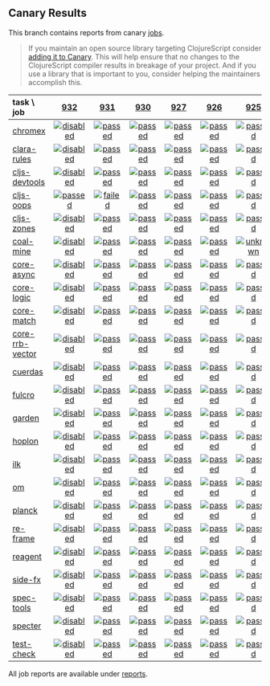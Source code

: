 ## Canary Results

This branch contains reports from canary [jobs](https://github.com/cljs-oss/canary/tree/jobs).

> If you maintain an open source library targeting ClojureScript consider [adding it to Canary](https://github.com/cljs-oss/canary/tree/master#how-to-participate). This will help ensure that no changes to the ClojureScript compiler results in breakage of your project. And if you use a library that is important to you, consider helping the maintainers accomplish this.

[//]: # (begin_overview_table)

| task \ job | <a href="reports/2019/05/17/job-000932-1.10.529-3a0c0747" title="job #932 finished on 2019-05-17">932</a> | <a href="reports/2019/05/17/job-000931-1.10.529-3a0c0747" title="job #931 finished on 2019-05-17">931</a> | <a href="reports/2019/05/16/job-000930-1.10.529-1e041e76" title="job #930 finished on 2019-05-16">930</a> | <a href="reports/2019/05/16/job-000927-1.10.528-47386d7c" title="job #927 finished on 2019-05-16">927</a> | <a href="reports/2019/05/15/job-000926-1.10.528-47386d7c" title="job #926 finished on 2019-05-15">926</a> | <a href="reports/2019/05/14/job-000925-1.10.529-2256cd0c" title="job #925 finished on 2019-05-14">925</a> | <a href="reports/2019/05/14/job-000924-1.10.528-47386d7c" title="job #924 finished on 2019-05-14">924</a> | <a href="reports/2019/05/13/job-000923-1.10.528-47386d7c" title="job #923 finished on 2019-05-13">923</a> | <a href="reports/2019/05/12/job-000922-1.10.529-cfe50a51" title="job #922 finished on 2019-05-12">922</a> | <a href="reports/2019/05/12/job-000921-1.10.529-08bf2aca" title="job #921 finished on 2019-05-12">921</a> |
| :--- | :---: | :---: | :---: | :---: | :---: | :---: | :---: | :---: | :---: | :---: |
| [chromex](https://github.com/binaryage/chromex) | <a href="reports/2019/05/17/job-000932-1.10.529-3a0c0747#-chromex"><img title="disabled" src="http://box.binaryage.com/s-disabled.svg"><a> | <a href="reports/2019/05/17/job-000931-1.10.529-3a0c0747#-chromex"><img title="passed" src="http://box.binaryage.com/s-passed.svg"><a> | <a href="reports/2019/05/16/job-000930-1.10.529-1e041e76#-chromex"><img title="passed" src="http://box.binaryage.com/s-passed.svg"><a> | <a href="reports/2019/05/16/job-000927-1.10.528-47386d7c#-chromex"><img title="passed" src="http://box.binaryage.com/s-passed.svg"><a> | <a href="reports/2019/05/15/job-000926-1.10.528-47386d7c#-chromex"><img title="passed" src="http://box.binaryage.com/s-passed.svg"><a> | <a href="reports/2019/05/14/job-000925-1.10.529-2256cd0c#-chromex"><img title="passed" src="http://box.binaryage.com/s-passed.svg"><a> | <a href="reports/2019/05/14/job-000924-1.10.528-47386d7c#-chromex"><img title="passed" src="http://box.binaryage.com/s-passed.svg"><a> | <a href="reports/2019/05/13/job-000923-1.10.528-47386d7c#-chromex"><img title="passed" src="http://box.binaryage.com/s-passed.svg"><a> | <a href="reports/2019/05/12/job-000922-1.10.529-cfe50a51#-chromex"><img title="passed" src="http://box.binaryage.com/s-passed.svg"><a> | <a href="reports/2019/05/12/job-000921-1.10.529-08bf2aca#-chromex"><img title="passed" src="http://box.binaryage.com/s-passed.svg"><a> |
| [clara-rules](https://github.com/cerner/clara-rules) | <a href="reports/2019/05/17/job-000932-1.10.529-3a0c0747#-clara-rules"><img title="disabled" src="http://box.binaryage.com/s-disabled.svg"><a> | <a href="reports/2019/05/17/job-000931-1.10.529-3a0c0747#-clara-rules"><img title="passed" src="http://box.binaryage.com/s-passed.svg"><a> | <a href="reports/2019/05/16/job-000930-1.10.529-1e041e76#-clara-rules"><img title="passed" src="http://box.binaryage.com/s-passed.svg"><a> | <a href="reports/2019/05/16/job-000927-1.10.528-47386d7c#-clara-rules"><img title="passed" src="http://box.binaryage.com/s-passed.svg"><a> | <a href="reports/2019/05/15/job-000926-1.10.528-47386d7c#-clara-rules"><img title="passed" src="http://box.binaryage.com/s-passed.svg"><a> | <a href="reports/2019/05/14/job-000925-1.10.529-2256cd0c#-clara-rules"><img title="passed" src="http://box.binaryage.com/s-passed.svg"><a> | <a href="reports/2019/05/14/job-000924-1.10.528-47386d7c#-clara-rules"><img title="passed" src="http://box.binaryage.com/s-passed.svg"><a> | <a href="reports/2019/05/13/job-000923-1.10.528-47386d7c#-clara-rules"><img title="passed" src="http://box.binaryage.com/s-passed.svg"><a> | <a href="reports/2019/05/12/job-000922-1.10.529-cfe50a51#-clara-rules"><img title="passed" src="http://box.binaryage.com/s-passed.svg"><a> | <a href="reports/2019/05/12/job-000921-1.10.529-08bf2aca#-clara-rules"><img title="passed" src="http://box.binaryage.com/s-passed.svg"><a> |
| [cljs-devtools](https://github.com/binaryage/cljs-devtools) | <a href="reports/2019/05/17/job-000932-1.10.529-3a0c0747#-cljs-devtools"><img title="disabled" src="http://box.binaryage.com/s-disabled.svg"><a> | <a href="reports/2019/05/17/job-000931-1.10.529-3a0c0747#-cljs-devtools"><img title="passed" src="http://box.binaryage.com/s-passed.svg"><a> | <a href="reports/2019/05/16/job-000930-1.10.529-1e041e76#-cljs-devtools"><img title="passed" src="http://box.binaryage.com/s-passed.svg"><a> | <a href="reports/2019/05/16/job-000927-1.10.528-47386d7c#-cljs-devtools"><img title="passed" src="http://box.binaryage.com/s-passed.svg"><a> | <a href="reports/2019/05/15/job-000926-1.10.528-47386d7c#-cljs-devtools"><img title="passed" src="http://box.binaryage.com/s-passed.svg"><a> | <a href="reports/2019/05/14/job-000925-1.10.529-2256cd0c#-cljs-devtools"><img title="passed" src="http://box.binaryage.com/s-passed.svg"><a> | <a href="reports/2019/05/14/job-000924-1.10.528-47386d7c#-cljs-devtools"><img title="passed" src="http://box.binaryage.com/s-passed.svg"><a> | <a href="reports/2019/05/13/job-000923-1.10.528-47386d7c#-cljs-devtools"><img title="passed" src="http://box.binaryage.com/s-passed.svg"><a> | <a href="reports/2019/05/12/job-000922-1.10.529-cfe50a51#-cljs-devtools"><img title="passed" src="http://box.binaryage.com/s-passed.svg"><a> | <a href="reports/2019/05/12/job-000921-1.10.529-08bf2aca#-cljs-devtools"><img title="passed" src="http://box.binaryage.com/s-passed.svg"><a> |
| [cljs-oops](https://github.com/binaryage/cljs-oops) | <a href="reports/2019/05/17/job-000932-1.10.529-3a0c0747#-cljs-oops"><img title="passed" src="http://box.binaryage.com/s-passed.svg"><a> | <a href="reports/2019/05/17/job-000931-1.10.529-3a0c0747#-cljs-oops"><img title="failed" src="http://box.binaryage.com/s-failed.svg"><a> | <a href="reports/2019/05/16/job-000930-1.10.529-1e041e76#-cljs-oops"><img title="passed" src="http://box.binaryage.com/s-passed.svg"><a> | <a href="reports/2019/05/16/job-000927-1.10.528-47386d7c#-cljs-oops"><img title="passed" src="http://box.binaryage.com/s-passed.svg"><a> | <a href="reports/2019/05/15/job-000926-1.10.528-47386d7c#-cljs-oops"><img title="passed" src="http://box.binaryage.com/s-passed.svg"><a> | <a href="reports/2019/05/14/job-000925-1.10.529-2256cd0c#-cljs-oops"><img title="passed" src="http://box.binaryage.com/s-passed.svg"><a> | <a href="reports/2019/05/14/job-000924-1.10.528-47386d7c#-cljs-oops"><img title="passed" src="http://box.binaryage.com/s-passed.svg"><a> | <a href="reports/2019/05/13/job-000923-1.10.528-47386d7c#-cljs-oops"><img title="passed" src="http://box.binaryage.com/s-passed.svg"><a> | <a href="reports/2019/05/12/job-000922-1.10.529-cfe50a51#-cljs-oops"><img title="passed" src="http://box.binaryage.com/s-passed.svg"><a> | <a href="reports/2019/05/12/job-000921-1.10.529-08bf2aca#-cljs-oops"><img title="passed" src="http://box.binaryage.com/s-passed.svg"><a> |
| [cljs-zones](https://github.com/binaryage/cljs-zones) | <a href="reports/2019/05/17/job-000932-1.10.529-3a0c0747#-cljs-zones"><img title="disabled" src="http://box.binaryage.com/s-disabled.svg"><a> | <a href="reports/2019/05/17/job-000931-1.10.529-3a0c0747#-cljs-zones"><img title="passed" src="http://box.binaryage.com/s-passed.svg"><a> | <a href="reports/2019/05/16/job-000930-1.10.529-1e041e76#-cljs-zones"><img title="passed" src="http://box.binaryage.com/s-passed.svg"><a> | <a href="reports/2019/05/16/job-000927-1.10.528-47386d7c#-cljs-zones"><img title="passed" src="http://box.binaryage.com/s-passed.svg"><a> | <a href="reports/2019/05/15/job-000926-1.10.528-47386d7c#-cljs-zones"><img title="passed" src="http://box.binaryage.com/s-passed.svg"><a> | <a href="reports/2019/05/14/job-000925-1.10.529-2256cd0c#-cljs-zones"><img title="passed" src="http://box.binaryage.com/s-passed.svg"><a> | <a href="reports/2019/05/14/job-000924-1.10.528-47386d7c#-cljs-zones"><img title="passed" src="http://box.binaryage.com/s-passed.svg"><a> | <a href="reports/2019/05/13/job-000923-1.10.528-47386d7c#-cljs-zones"><img title="passed" src="http://box.binaryage.com/s-passed.svg"><a> | <a href="reports/2019/05/12/job-000922-1.10.529-cfe50a51#-cljs-zones"><img title="passed" src="http://box.binaryage.com/s-passed.svg"><a> | <a href="reports/2019/05/12/job-000921-1.10.529-08bf2aca#-cljs-zones"><img title="passed" src="http://box.binaryage.com/s-passed.svg"><a> |
| [coal-mine](https://github.com/mfikes/coal-mine) | <a href="reports/2019/05/17/job-000932-1.10.529-3a0c0747#-coal-mine"><img title="disabled" src="http://box.binaryage.com/s-disabled.svg"><a> | <a href="reports/2019/05/17/job-000931-1.10.529-3a0c0747#-coal-mine"><img title="passed" src="http://box.binaryage.com/s-passed.svg"><a> | <a href="reports/2019/05/16/job-000930-1.10.529-1e041e76#-coal-mine"><img title="passed" src="http://box.binaryage.com/s-passed.svg"><a> | <a href="reports/2019/05/16/job-000927-1.10.528-47386d7c#-coal-mine"><img title="passed" src="http://box.binaryage.com/s-passed.svg"><a> | <a href="reports/2019/05/15/job-000926-1.10.528-47386d7c#-coal-mine"><img title="passed" src="http://box.binaryage.com/s-passed.svg"><a> | <a href="reports/2019/05/14/job-000925-1.10.529-2256cd0c#-coal-mine"><img title="unknown" src="http://box.binaryage.com/s-unknown.svg"><a> | <a href="reports/2019/05/14/job-000924-1.10.528-47386d7c#-coal-mine"><img title="passed" src="http://box.binaryage.com/s-passed.svg"><a> | <a href="reports/2019/05/13/job-000923-1.10.528-47386d7c#-coal-mine"><img title="passed" src="http://box.binaryage.com/s-passed.svg"><a> | <a href="reports/2019/05/12/job-000922-1.10.529-cfe50a51#-coal-mine"><img title="passed" src="http://box.binaryage.com/s-passed.svg"><a> | <a href="reports/2019/05/12/job-000921-1.10.529-08bf2aca#-coal-mine"><img title="passed" src="http://box.binaryage.com/s-passed.svg"><a> |
| [core-async](https://github.com/clojure/core.async) | <a href="reports/2019/05/17/job-000932-1.10.529-3a0c0747#-core-async"><img title="disabled" src="http://box.binaryage.com/s-disabled.svg"><a> | <a href="reports/2019/05/17/job-000931-1.10.529-3a0c0747#-core-async"><img title="passed" src="http://box.binaryage.com/s-passed.svg"><a> | <a href="reports/2019/05/16/job-000930-1.10.529-1e041e76#-core-async"><img title="passed" src="http://box.binaryage.com/s-passed.svg"><a> | <a href="reports/2019/05/16/job-000927-1.10.528-47386d7c#-core-async"><img title="passed" src="http://box.binaryage.com/s-passed.svg"><a> | <a href="reports/2019/05/15/job-000926-1.10.528-47386d7c#-core-async"><img title="passed" src="http://box.binaryage.com/s-passed.svg"><a> | <a href="reports/2019/05/14/job-000925-1.10.529-2256cd0c#-core-async"><img title="passed" src="http://box.binaryage.com/s-passed.svg"><a> | <a href="reports/2019/05/14/job-000924-1.10.528-47386d7c#-core-async"><img title="passed" src="http://box.binaryage.com/s-passed.svg"><a> | <a href="reports/2019/05/13/job-000923-1.10.528-47386d7c#-core-async"><img title="passed" src="http://box.binaryage.com/s-passed.svg"><a> | <a href="reports/2019/05/12/job-000922-1.10.529-cfe50a51#-core-async"><img title="passed" src="http://box.binaryage.com/s-passed.svg"><a> | <a href="reports/2019/05/12/job-000921-1.10.529-08bf2aca#-core-async"><img title="passed" src="http://box.binaryage.com/s-passed.svg"><a> |
| [core-logic](https://github.com/clojure/core.logic) | <a href="reports/2019/05/17/job-000932-1.10.529-3a0c0747#-core-logic"><img title="disabled" src="http://box.binaryage.com/s-disabled.svg"><a> | <a href="reports/2019/05/17/job-000931-1.10.529-3a0c0747#-core-logic"><img title="passed" src="http://box.binaryage.com/s-passed.svg"><a> | <a href="reports/2019/05/16/job-000930-1.10.529-1e041e76#-core-logic"><img title="passed" src="http://box.binaryage.com/s-passed.svg"><a> | <a href="reports/2019/05/16/job-000927-1.10.528-47386d7c#-core-logic"><img title="passed" src="http://box.binaryage.com/s-passed.svg"><a> | <a href="reports/2019/05/15/job-000926-1.10.528-47386d7c#-core-logic"><img title="passed" src="http://box.binaryage.com/s-passed.svg"><a> | <a href="reports/2019/05/14/job-000925-1.10.529-2256cd0c#-core-logic"><img title="passed" src="http://box.binaryage.com/s-passed.svg"><a> | <a href="reports/2019/05/14/job-000924-1.10.528-47386d7c#-core-logic"><img title="passed" src="http://box.binaryage.com/s-passed.svg"><a> | <a href="reports/2019/05/13/job-000923-1.10.528-47386d7c#-core-logic"><img title="passed" src="http://box.binaryage.com/s-passed.svg"><a> | <a href="reports/2019/05/12/job-000922-1.10.529-cfe50a51#-core-logic"><img title="passed" src="http://box.binaryage.com/s-passed.svg"><a> | <a href="reports/2019/05/12/job-000921-1.10.529-08bf2aca#-core-logic"><img title="passed" src="http://box.binaryage.com/s-passed.svg"><a> |
| [core-match](https://github.com/clojure/core.match) | <a href="reports/2019/05/17/job-000932-1.10.529-3a0c0747#-core-match"><img title="disabled" src="http://box.binaryage.com/s-disabled.svg"><a> | <a href="reports/2019/05/17/job-000931-1.10.529-3a0c0747#-core-match"><img title="passed" src="http://box.binaryage.com/s-passed.svg"><a> | <a href="reports/2019/05/16/job-000930-1.10.529-1e041e76#-core-match"><img title="passed" src="http://box.binaryage.com/s-passed.svg"><a> | <a href="reports/2019/05/16/job-000927-1.10.528-47386d7c#-core-match"><img title="passed" src="http://box.binaryage.com/s-passed.svg"><a> | <a href="reports/2019/05/15/job-000926-1.10.528-47386d7c#-core-match"><img title="passed" src="http://box.binaryage.com/s-passed.svg"><a> | <a href="reports/2019/05/14/job-000925-1.10.529-2256cd0c#-core-match"><img title="passed" src="http://box.binaryage.com/s-passed.svg"><a> | <a href="reports/2019/05/14/job-000924-1.10.528-47386d7c#-core-match"><img title="passed" src="http://box.binaryage.com/s-passed.svg"><a> | <a href="reports/2019/05/13/job-000923-1.10.528-47386d7c#-core-match"><img title="passed" src="http://box.binaryage.com/s-passed.svg"><a> | <a href="reports/2019/05/12/job-000922-1.10.529-cfe50a51#-core-match"><img title="passed" src="http://box.binaryage.com/s-passed.svg"><a> | <a href="reports/2019/05/12/job-000921-1.10.529-08bf2aca#-core-match"><img title="passed" src="http://box.binaryage.com/s-passed.svg"><a> |
| [core-rrb-vector](https://github.com/clojure/core.rrb-vector) | <a href="reports/2019/05/17/job-000932-1.10.529-3a0c0747#-core-rrb-vector"><img title="disabled" src="http://box.binaryage.com/s-disabled.svg"><a> | <a href="reports/2019/05/17/job-000931-1.10.529-3a0c0747#-core-rrb-vector"><img title="passed" src="http://box.binaryage.com/s-passed.svg"><a> | <a href="reports/2019/05/16/job-000930-1.10.529-1e041e76#-core-rrb-vector"><img title="passed" src="http://box.binaryage.com/s-passed.svg"><a> | <a href="reports/2019/05/16/job-000927-1.10.528-47386d7c#-core-rrb-vector"><img title="passed" src="http://box.binaryage.com/s-passed.svg"><a> | <a href="reports/2019/05/15/job-000926-1.10.528-47386d7c#-core-rrb-vector"><img title="passed" src="http://box.binaryage.com/s-passed.svg"><a> | <a href="reports/2019/05/14/job-000925-1.10.529-2256cd0c#-core-rrb-vector"><img title="passed" src="http://box.binaryage.com/s-passed.svg"><a> | <a href="reports/2019/05/14/job-000924-1.10.528-47386d7c#-core-rrb-vector"><img title="passed" src="http://box.binaryage.com/s-passed.svg"><a> | <a href="reports/2019/05/13/job-000923-1.10.528-47386d7c#-core-rrb-vector"><img title="passed" src="http://box.binaryage.com/s-passed.svg"><a> | <a href="reports/2019/05/12/job-000922-1.10.529-cfe50a51#-core-rrb-vector"><img title="passed" src="http://box.binaryage.com/s-passed.svg"><a> | <a href="reports/2019/05/12/job-000921-1.10.529-08bf2aca#-core-rrb-vector"><img title="passed" src="http://box.binaryage.com/s-passed.svg"><a> |
| [cuerdas](https://github.com/funcool/cuerdas) | <a href="reports/2019/05/17/job-000932-1.10.529-3a0c0747#-cuerdas"><img title="disabled" src="http://box.binaryage.com/s-disabled.svg"><a> | <a href="reports/2019/05/17/job-000931-1.10.529-3a0c0747#-cuerdas"><img title="passed" src="http://box.binaryage.com/s-passed.svg"><a> | <a href="reports/2019/05/16/job-000930-1.10.529-1e041e76#-cuerdas"><img title="passed" src="http://box.binaryage.com/s-passed.svg"><a> | <a href="reports/2019/05/16/job-000927-1.10.528-47386d7c#-cuerdas"><img title="passed" src="http://box.binaryage.com/s-passed.svg"><a> | <a href="reports/2019/05/15/job-000926-1.10.528-47386d7c#-cuerdas"><img title="passed" src="http://box.binaryage.com/s-passed.svg"><a> | <a href="reports/2019/05/14/job-000925-1.10.529-2256cd0c#-cuerdas"><img title="passed" src="http://box.binaryage.com/s-passed.svg"><a> | <a href="reports/2019/05/14/job-000924-1.10.528-47386d7c#-cuerdas"><img title="passed" src="http://box.binaryage.com/s-passed.svg"><a> | <a href="reports/2019/05/13/job-000923-1.10.528-47386d7c#-cuerdas"><img title="passed" src="http://box.binaryage.com/s-passed.svg"><a> | <a href="reports/2019/05/12/job-000922-1.10.529-cfe50a51#-cuerdas"><img title="passed" src="http://box.binaryage.com/s-passed.svg"><a> | <a href="reports/2019/05/12/job-000921-1.10.529-08bf2aca#-cuerdas"><img title="passed" src="http://box.binaryage.com/s-passed.svg"><a> |
| [fulcro](https://github.com/fulcrologic/fulcro) | <a href="reports/2019/05/17/job-000932-1.10.529-3a0c0747#-fulcro"><img title="disabled" src="http://box.binaryage.com/s-disabled.svg"><a> | <a href="reports/2019/05/17/job-000931-1.10.529-3a0c0747#-fulcro"><img title="passed" src="http://box.binaryage.com/s-passed.svg"><a> | <a href="reports/2019/05/16/job-000930-1.10.529-1e041e76#-fulcro"><img title="passed" src="http://box.binaryage.com/s-passed.svg"><a> | <a href="reports/2019/05/16/job-000927-1.10.528-47386d7c#-fulcro"><img title="passed" src="http://box.binaryage.com/s-passed.svg"><a> | <a href="reports/2019/05/15/job-000926-1.10.528-47386d7c#-fulcro"><img title="passed" src="http://box.binaryage.com/s-passed.svg"><a> | <a href="reports/2019/05/14/job-000925-1.10.529-2256cd0c#-fulcro"><img title="passed" src="http://box.binaryage.com/s-passed.svg"><a> | <a href="reports/2019/05/14/job-000924-1.10.528-47386d7c#-fulcro"><img title="passed" src="http://box.binaryage.com/s-passed.svg"><a> | <a href="reports/2019/05/13/job-000923-1.10.528-47386d7c#-fulcro"><img title="passed" src="http://box.binaryage.com/s-passed.svg"><a> | <a href="reports/2019/05/12/job-000922-1.10.529-cfe50a51#-fulcro"><img title="passed" src="http://box.binaryage.com/s-passed.svg"><a> | <a href="reports/2019/05/12/job-000921-1.10.529-08bf2aca#-fulcro"><img title="passed" src="http://box.binaryage.com/s-passed.svg"><a> |
| [garden](https://github.com/noprompt/garden) | <a href="reports/2019/05/17/job-000932-1.10.529-3a0c0747#-garden"><img title="disabled" src="http://box.binaryage.com/s-disabled.svg"><a> | <a href="reports/2019/05/17/job-000931-1.10.529-3a0c0747#-garden"><img title="passed" src="http://box.binaryage.com/s-passed.svg"><a> | <a href="reports/2019/05/16/job-000930-1.10.529-1e041e76#-garden"><img title="passed" src="http://box.binaryage.com/s-passed.svg"><a> | <a href="reports/2019/05/16/job-000927-1.10.528-47386d7c#-garden"><img title="passed" src="http://box.binaryage.com/s-passed.svg"><a> | <a href="reports/2019/05/15/job-000926-1.10.528-47386d7c#-garden"><img title="passed" src="http://box.binaryage.com/s-passed.svg"><a> | <a href="reports/2019/05/14/job-000925-1.10.529-2256cd0c#-garden"><img title="passed" src="http://box.binaryage.com/s-passed.svg"><a> | <a href="reports/2019/05/14/job-000924-1.10.528-47386d7c#-garden"><img title="passed" src="http://box.binaryage.com/s-passed.svg"><a> | <a href="reports/2019/05/13/job-000923-1.10.528-47386d7c#-garden"><img title="passed" src="http://box.binaryage.com/s-passed.svg"><a> | <a href="reports/2019/05/12/job-000922-1.10.529-cfe50a51#-garden"><img title="passed" src="http://box.binaryage.com/s-passed.svg"><a> | <a href="reports/2019/05/12/job-000921-1.10.529-08bf2aca#-garden"><img title="passed" src="http://box.binaryage.com/s-passed.svg"><a> |
| [hoplon](https://github.com/hoplon/hoplon) | <a href="reports/2019/05/17/job-000932-1.10.529-3a0c0747#-hoplon"><img title="disabled" src="http://box.binaryage.com/s-disabled.svg"><a> | <a href="reports/2019/05/17/job-000931-1.10.529-3a0c0747#-hoplon"><img title="passed" src="http://box.binaryage.com/s-passed.svg"><a> | <a href="reports/2019/05/16/job-000930-1.10.529-1e041e76#-hoplon"><img title="passed" src="http://box.binaryage.com/s-passed.svg"><a> | <a href="reports/2019/05/16/job-000927-1.10.528-47386d7c#-hoplon"><img title="passed" src="http://box.binaryage.com/s-passed.svg"><a> | <a href="reports/2019/05/15/job-000926-1.10.528-47386d7c#-hoplon"><img title="passed" src="http://box.binaryage.com/s-passed.svg"><a> | <a href="reports/2019/05/14/job-000925-1.10.529-2256cd0c#-hoplon"><img title="passed" src="http://box.binaryage.com/s-passed.svg"><a> | <a href="reports/2019/05/14/job-000924-1.10.528-47386d7c#-hoplon"><img title="passed" src="http://box.binaryage.com/s-passed.svg"><a> | <a href="reports/2019/05/13/job-000923-1.10.528-47386d7c#-hoplon"><img title="passed" src="http://box.binaryage.com/s-passed.svg"><a> | <a href="reports/2019/05/12/job-000922-1.10.529-cfe50a51#-hoplon"><img title="passed" src="http://box.binaryage.com/s-passed.svg"><a> | <a href="reports/2019/05/12/job-000921-1.10.529-08bf2aca#-hoplon"><img title="passed" src="http://box.binaryage.com/s-passed.svg"><a> |
| [ilk](https://github.com/mfikes/ilk) | <a href="reports/2019/05/17/job-000932-1.10.529-3a0c0747#-ilk"><img title="disabled" src="http://box.binaryage.com/s-disabled.svg"><a> | <a href="reports/2019/05/17/job-000931-1.10.529-3a0c0747#-ilk"><img title="passed" src="http://box.binaryage.com/s-passed.svg"><a> | <a href="reports/2019/05/16/job-000930-1.10.529-1e041e76#-ilk"><img title="passed" src="http://box.binaryage.com/s-passed.svg"><a> | <a href="reports/2019/05/16/job-000927-1.10.528-47386d7c#-ilk"><img title="passed" src="http://box.binaryage.com/s-passed.svg"><a> | <a href="reports/2019/05/15/job-000926-1.10.528-47386d7c#-ilk"><img title="passed" src="http://box.binaryage.com/s-passed.svg"><a> | <a href="reports/2019/05/14/job-000925-1.10.529-2256cd0c#-ilk"><img title="passed" src="http://box.binaryage.com/s-passed.svg"><a> | <a href="reports/2019/05/14/job-000924-1.10.528-47386d7c#-ilk"><img title="passed" src="http://box.binaryage.com/s-passed.svg"><a> | <a href="reports/2019/05/13/job-000923-1.10.528-47386d7c#-ilk"><img title="passed" src="http://box.binaryage.com/s-passed.svg"><a> | <a href="reports/2019/05/12/job-000922-1.10.529-cfe50a51#-ilk"><img title="passed" src="http://box.binaryage.com/s-passed.svg"><a> | <a href="reports/2019/05/12/job-000921-1.10.529-08bf2aca#-ilk"><img title="passed" src="http://box.binaryage.com/s-passed.svg"><a> |
| [om](https://github.com/omcljs/om) | <a href="reports/2019/05/17/job-000932-1.10.529-3a0c0747#-om"><img title="disabled" src="http://box.binaryage.com/s-disabled.svg"><a> | <a href="reports/2019/05/17/job-000931-1.10.529-3a0c0747#-om"><img title="passed" src="http://box.binaryage.com/s-passed.svg"><a> | <a href="reports/2019/05/16/job-000930-1.10.529-1e041e76#-om"><img title="passed" src="http://box.binaryage.com/s-passed.svg"><a> | <a href="reports/2019/05/16/job-000927-1.10.528-47386d7c#-om"><img title="passed" src="http://box.binaryage.com/s-passed.svg"><a> | <a href="reports/2019/05/15/job-000926-1.10.528-47386d7c#-om"><img title="passed" src="http://box.binaryage.com/s-passed.svg"><a> | <a href="reports/2019/05/14/job-000925-1.10.529-2256cd0c#-om"><img title="passed" src="http://box.binaryage.com/s-passed.svg"><a> | <a href="reports/2019/05/14/job-000924-1.10.528-47386d7c#-om"><img title="passed" src="http://box.binaryage.com/s-passed.svg"><a> | <a href="reports/2019/05/13/job-000923-1.10.528-47386d7c#-om"><img title="passed" src="http://box.binaryage.com/s-passed.svg"><a> | <a href="reports/2019/05/12/job-000922-1.10.529-cfe50a51#-om"><img title="passed" src="http://box.binaryage.com/s-passed.svg"><a> | <a href="reports/2019/05/12/job-000921-1.10.529-08bf2aca#-om"><img title="passed" src="http://box.binaryage.com/s-passed.svg"><a> |
| [planck](https://github.com/planck-repl/planck) | <a href="reports/2019/05/17/job-000932-1.10.529-3a0c0747#-planck"><img title="disabled" src="http://box.binaryage.com/s-disabled.svg"><a> | <a href="reports/2019/05/17/job-000931-1.10.529-3a0c0747#-planck"><img title="passed" src="http://box.binaryage.com/s-passed.svg"><a> | <a href="reports/2019/05/16/job-000930-1.10.529-1e041e76#-planck"><img title="passed" src="http://box.binaryage.com/s-passed.svg"><a> | <a href="reports/2019/05/16/job-000927-1.10.528-47386d7c#-planck"><img title="passed" src="http://box.binaryage.com/s-passed.svg"><a> | <a href="reports/2019/05/15/job-000926-1.10.528-47386d7c#-planck"><img title="passed" src="http://box.binaryage.com/s-passed.svg"><a> | <a href="reports/2019/05/14/job-000925-1.10.529-2256cd0c#-planck"><img title="passed" src="http://box.binaryage.com/s-passed.svg"><a> | <a href="reports/2019/05/14/job-000924-1.10.528-47386d7c#-planck"><img title="passed" src="http://box.binaryage.com/s-passed.svg"><a> | <a href="reports/2019/05/13/job-000923-1.10.528-47386d7c#-planck"><img title="passed" src="http://box.binaryage.com/s-passed.svg"><a> | <a href="reports/2019/05/12/job-000922-1.10.529-cfe50a51#-planck"><img title="passed" src="http://box.binaryage.com/s-passed.svg"><a> | <a href="reports/2019/05/12/job-000921-1.10.529-08bf2aca#-planck"><img title="passed" src="http://box.binaryage.com/s-passed.svg"><a> |
| [re-frame](https://github.com/Day8/re-frame) | <a href="reports/2019/05/17/job-000932-1.10.529-3a0c0747#-re-frame"><img title="disabled" src="http://box.binaryage.com/s-disabled.svg"><a> | <a href="reports/2019/05/17/job-000931-1.10.529-3a0c0747#-re-frame"><img title="passed" src="http://box.binaryage.com/s-passed.svg"><a> | <a href="reports/2019/05/16/job-000930-1.10.529-1e041e76#-re-frame"><img title="passed" src="http://box.binaryage.com/s-passed.svg"><a> | <a href="reports/2019/05/16/job-000927-1.10.528-47386d7c#-re-frame"><img title="passed" src="http://box.binaryage.com/s-passed.svg"><a> | <a href="reports/2019/05/15/job-000926-1.10.528-47386d7c#-re-frame"><img title="passed" src="http://box.binaryage.com/s-passed.svg"><a> | <a href="reports/2019/05/14/job-000925-1.10.529-2256cd0c#-re-frame"><img title="passed" src="http://box.binaryage.com/s-passed.svg"><a> | <a href="reports/2019/05/14/job-000924-1.10.528-47386d7c#-re-frame"><img title="passed" src="http://box.binaryage.com/s-passed.svg"><a> | <a href="reports/2019/05/13/job-000923-1.10.528-47386d7c#-re-frame"><img title="passed" src="http://box.binaryage.com/s-passed.svg"><a> | <a href="reports/2019/05/12/job-000922-1.10.529-cfe50a51#-re-frame"><img title="passed" src="http://box.binaryage.com/s-passed.svg"><a> | <a href="reports/2019/05/12/job-000921-1.10.529-08bf2aca#-re-frame"><img title="passed" src="http://box.binaryage.com/s-passed.svg"><a> |
| [reagent](https://github.com/reagent-project/reagent) | <a href="reports/2019/05/17/job-000932-1.10.529-3a0c0747#-reagent"><img title="disabled" src="http://box.binaryage.com/s-disabled.svg"><a> | <a href="reports/2019/05/17/job-000931-1.10.529-3a0c0747#-reagent"><img title="passed" src="http://box.binaryage.com/s-passed.svg"><a> | <a href="reports/2019/05/16/job-000930-1.10.529-1e041e76#-reagent"><img title="passed" src="http://box.binaryage.com/s-passed.svg"><a> | <a href="reports/2019/05/16/job-000927-1.10.528-47386d7c#-reagent"><img title="passed" src="http://box.binaryage.com/s-passed.svg"><a> | <a href="reports/2019/05/15/job-000926-1.10.528-47386d7c#-reagent"><img title="passed" src="http://box.binaryage.com/s-passed.svg"><a> | <a href="reports/2019/05/14/job-000925-1.10.529-2256cd0c#-reagent"><img title="passed" src="http://box.binaryage.com/s-passed.svg"><a> | <a href="reports/2019/05/14/job-000924-1.10.528-47386d7c#-reagent"><img title="passed" src="http://box.binaryage.com/s-passed.svg"><a> | <a href="reports/2019/05/13/job-000923-1.10.528-47386d7c#-reagent"><img title="passed" src="http://box.binaryage.com/s-passed.svg"><a> | <a href="reports/2019/05/12/job-000922-1.10.529-cfe50a51#-reagent"><img title="passed" src="http://box.binaryage.com/s-passed.svg"><a> | <a href="reports/2019/05/12/job-000921-1.10.529-08bf2aca#-reagent"><img title="passed" src="http://box.binaryage.com/s-passed.svg"><a> |
| [side-fx](https://github.com/cljsrn/side-fx) | <a href="reports/2019/05/17/job-000932-1.10.529-3a0c0747#-side-fx"><img title="disabled" src="http://box.binaryage.com/s-disabled.svg"><a> | <a href="reports/2019/05/17/job-000931-1.10.529-3a0c0747#-side-fx"><img title="passed" src="http://box.binaryage.com/s-passed.svg"><a> | <a href="reports/2019/05/16/job-000930-1.10.529-1e041e76#-side-fx"><img title="passed" src="http://box.binaryage.com/s-passed.svg"><a> | <a href="reports/2019/05/16/job-000927-1.10.528-47386d7c#-side-fx"><img title="passed" src="http://box.binaryage.com/s-passed.svg"><a> | <a href="reports/2019/05/15/job-000926-1.10.528-47386d7c#-side-fx"><img title="passed" src="http://box.binaryage.com/s-passed.svg"><a> | <a href="reports/2019/05/14/job-000925-1.10.529-2256cd0c#-side-fx"><img title="passed" src="http://box.binaryage.com/s-passed.svg"><a> | <a href="reports/2019/05/14/job-000924-1.10.528-47386d7c#-side-fx"><img title="passed" src="http://box.binaryage.com/s-passed.svg"><a> | <a href="reports/2019/05/13/job-000923-1.10.528-47386d7c#-side-fx"><img title="passed" src="http://box.binaryage.com/s-passed.svg"><a> | <a href="reports/2019/05/12/job-000922-1.10.529-cfe50a51#-side-fx"><img title="passed" src="http://box.binaryage.com/s-passed.svg"><a> | <a href="reports/2019/05/12/job-000921-1.10.529-08bf2aca#-side-fx"><img title="passed" src="http://box.binaryage.com/s-passed.svg"><a> |
| [spec-tools](https://github.com/metosin/spec-tools) | <a href="reports/2019/05/17/job-000932-1.10.529-3a0c0747#-spec-tools"><img title="disabled" src="http://box.binaryage.com/s-disabled.svg"><a> | <a href="reports/2019/05/17/job-000931-1.10.529-3a0c0747#-spec-tools"><img title="passed" src="http://box.binaryage.com/s-passed.svg"><a> | <a href="reports/2019/05/16/job-000930-1.10.529-1e041e76#-spec-tools"><img title="passed" src="http://box.binaryage.com/s-passed.svg"><a> | <a href="reports/2019/05/16/job-000927-1.10.528-47386d7c#-spec-tools"><img title="passed" src="http://box.binaryage.com/s-passed.svg"><a> | <a href="reports/2019/05/15/job-000926-1.10.528-47386d7c#-spec-tools"><img title="passed" src="http://box.binaryage.com/s-passed.svg"><a> | <a href="reports/2019/05/14/job-000925-1.10.529-2256cd0c#-spec-tools"><img title="passed" src="http://box.binaryage.com/s-passed.svg"><a> | <a href="reports/2019/05/14/job-000924-1.10.528-47386d7c#-spec-tools"><img title="passed" src="http://box.binaryage.com/s-passed.svg"><a> | <a href="reports/2019/05/13/job-000923-1.10.528-47386d7c#-spec-tools"><img title="passed" src="http://box.binaryage.com/s-passed.svg"><a> | <a href="reports/2019/05/12/job-000922-1.10.529-cfe50a51#-spec-tools"><img title="passed" src="http://box.binaryage.com/s-passed.svg"><a> | <a href="reports/2019/05/12/job-000921-1.10.529-08bf2aca#-spec-tools"><img title="passed" src="http://box.binaryage.com/s-passed.svg"><a> |
| [specter](https://github.com/nathanmarz/specter) | <a href="reports/2019/05/17/job-000932-1.10.529-3a0c0747#-specter"><img title="disabled" src="http://box.binaryage.com/s-disabled.svg"><a> | <a href="reports/2019/05/17/job-000931-1.10.529-3a0c0747#-specter"><img title="passed" src="http://box.binaryage.com/s-passed.svg"><a> | <a href="reports/2019/05/16/job-000930-1.10.529-1e041e76#-specter"><img title="passed" src="http://box.binaryage.com/s-passed.svg"><a> | <a href="reports/2019/05/16/job-000927-1.10.528-47386d7c#-specter"><img title="passed" src="http://box.binaryage.com/s-passed.svg"><a> | <a href="reports/2019/05/15/job-000926-1.10.528-47386d7c#-specter"><img title="passed" src="http://box.binaryage.com/s-passed.svg"><a> | <a href="reports/2019/05/14/job-000925-1.10.529-2256cd0c#-specter"><img title="passed" src="http://box.binaryage.com/s-passed.svg"><a> | <a href="reports/2019/05/14/job-000924-1.10.528-47386d7c#-specter"><img title="passed" src="http://box.binaryage.com/s-passed.svg"><a> | <a href="reports/2019/05/13/job-000923-1.10.528-47386d7c#-specter"><img title="passed" src="http://box.binaryage.com/s-passed.svg"><a> | <a href="reports/2019/05/12/job-000922-1.10.529-cfe50a51#-specter"><img title="passed" src="http://box.binaryage.com/s-passed.svg"><a> | <a href="reports/2019/05/12/job-000921-1.10.529-08bf2aca#-specter"><img title="passed" src="http://box.binaryage.com/s-passed.svg"><a> |
| [test-check](https://github.com/clojure/test.check) | <a href="reports/2019/05/17/job-000932-1.10.529-3a0c0747#-test-check"><img title="disabled" src="http://box.binaryage.com/s-disabled.svg"><a> | <a href="reports/2019/05/17/job-000931-1.10.529-3a0c0747#-test-check"><img title="passed" src="http://box.binaryage.com/s-passed.svg"><a> | <a href="reports/2019/05/16/job-000930-1.10.529-1e041e76#-test-check"><img title="passed" src="http://box.binaryage.com/s-passed.svg"><a> | <a href="reports/2019/05/16/job-000927-1.10.528-47386d7c#-test-check"><img title="passed" src="http://box.binaryage.com/s-passed.svg"><a> | <a href="reports/2019/05/15/job-000926-1.10.528-47386d7c#-test-check"><img title="passed" src="http://box.binaryage.com/s-passed.svg"><a> | <a href="reports/2019/05/14/job-000925-1.10.529-2256cd0c#-test-check"><img title="passed" src="http://box.binaryage.com/s-passed.svg"><a> | <a href="reports/2019/05/14/job-000924-1.10.528-47386d7c#-test-check"><img title="passed" src="http://box.binaryage.com/s-passed.svg"><a> | <a href="reports/2019/05/13/job-000923-1.10.528-47386d7c#-test-check"><img title="passed" src="http://box.binaryage.com/s-passed.svg"><a> | <a href="reports/2019/05/12/job-000922-1.10.529-cfe50a51#-test-check"><img title="passed" src="http://box.binaryage.com/s-passed.svg"><a> | <a href="reports/2019/05/12/job-000921-1.10.529-08bf2aca#-test-check"><img title="passed" src="http://box.binaryage.com/s-passed.svg"><a> |

[//]: # (end_overview_table)

All job reports are available under [reports](reports).
